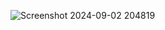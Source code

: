 ![Screenshot 2024-09-02 204819](https://github.com/user-attachments/assets/c8d6718e-60ea-4a34-85be-dbffc4238902)
